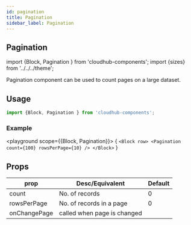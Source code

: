```yaml
---
id: pagination
title: Pagination
sidebar_label: Pagination
---
```


## Pagination


import {Block, Pagination } from 'cloudhub-components';
import {sizes} from '../../../theme';

Pagination component can be used to count pages on a large dataset.

## Usage


```js
import {Block, Pagination } from 'cloudhub-components';
```
### Example

<playground scope={{Block, Pagination}}>
{
`<Block row>
    <Pagination count={100} rowsPerPage={10} />
</Block>`
}
</playground>



## Props



<Block>
    <table>
        <thead>
            <tr><th>prop</th><th>Desc/Equivalent</th><th>Default</th></tr>
        </thead>
        <tbody>
            <tr><td>count</td><td>No. of records</td><td>0</td></tr>
            <tr><td>rowsPerPage</td><td>No. of records in a page</td><td>0</td></tr>
            <tr><td>onChangePage</td><td>called when page is changed</td><td></td></tr>
        </tbody>
    </table>
</Block>